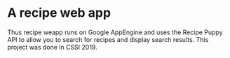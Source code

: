 # A recipe web app

Thus recipe weapp runs on Google AppEngine
and uses the Recipe Puppy API to allow you to
search for recipes and display search results.
This project was done in CSSI 2019.
